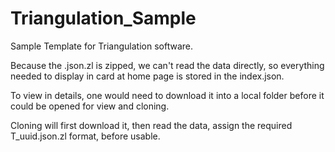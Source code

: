 # Triangulation_Sample
Sample Template for Triangulation software. 

Because the .json.zl is zipped, we can't read the data directly, so everything needed to display in card at home page is stored in the index.json. 

To view in details, one would need to download it into a local folder before it could be opened for view and cloning. 

Cloning will first download it, then read the data, assign the required T_uuid.json.zl format, before usable. 


